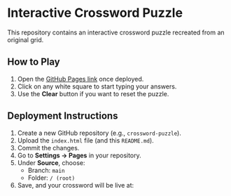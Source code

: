 # Interactive Crossword Puzzle

This repository contains an interactive crossword puzzle recreated from an original grid.

## How to Play
1. Open the [GitHub Pages link](https://vanditshah-26.github.io/crossword-puzzle/) once deployed.
2. Click on any white square to start typing your answers.
3. Use the **Clear** button if you want to reset the puzzle.

## Deployment Instructions
1. Create a new GitHub repository (e.g., `crossword-puzzle`).
2. Upload the `index.html` file (and this `README.md`).
3. Commit the changes.
4. Go to **Settings → Pages** in your repository.
5. Under **Source**, choose:
   - Branch: `main`
   - Folder: `/ (root)`
6. Save, and your crossword will be live at:
